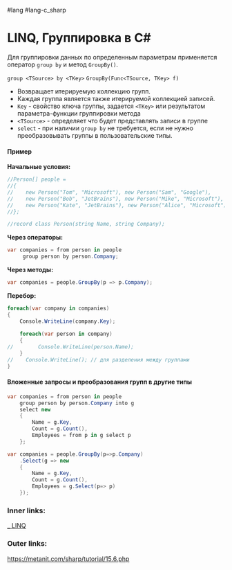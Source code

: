 #lang #lang-c_sharp 

# LINQ, Группировка в C#

Для группировки данных по определенным параметрам применяется оператор `group by` и метод `GroupBy()`.

`group <TSource> by <TKey>`
`GroupBy(Func<TSource, TKey> f)`

- Возвращает итерируемую коллекцию групп. 
- Каждая группа является также итерируемой коллекцией записей.
- `Key` - свойство ключа группы, задается `<TKey>` или результатом параметра-функции группировки метода 
- `<TSource>` - определяет что будет представлять записи в группе
- `select` - при наличии `group by` не требуется, если не нужно преобразовывать группы в пользовательские типы.

#### Пример

**Начальные условия:**
```csharp
//Person[] people =
//{
//    new Person("Tom", "Microsoft"), new Person("Sam", "Google"),
//    new Person("Bob", "JetBrains"), new Person("Mike", "Microsoft"),
//    new Person("Kate", "JetBrains"), new Person("Alice", "Microsoft"),
//};

//record class Person(string Name, string Company);
```

**Через операторы:**
```csharp
var companies = from person in people
     group person by person.Company;
```

**Через методы:**
```csharp
var companies = people.GroupBy(p => p.Company);
```

**Перебор:**
```csharp
foreach(var company in companies)
{
    Console.WriteLine(company.Key);
 
    foreach(var person in company)
    {
//        Console.WriteLine(person.Name);
    }
//    Console.WriteLine(); // для разделения между группами
}
```

#### Вложенные запросы и преобразования групп в другие типы

```csharp
var companies = from person in people
	group person by person.Company into g
	select new
	{
		Name = g.Key,
		Count = g.Count(),
		Employees = from p in g select p
	};
```

```csharp
var companies = people.GroupBy(p=>p.Company)
	.Select(g => new
	{
		Name = g.Key,
		Count = g.Count(),
		Employees = g.Select(p=> p) 
	});
```

### Inner links:
[_ LINQ](1.%20Languages/C-sharp/Базы%20данных/LINQ/_%20LINQ.md)
### Outer links:
https://metanit.com/sharp/tutorial/15.6.php